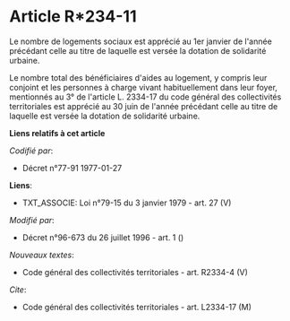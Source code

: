 # Article R*234-11

Le nombre de logements sociaux est apprécié au 1er janvier de l'année précédant celle au titre de laquelle est versée la
dotation de solidarité urbaine.

Le nombre total des bénéficiaires d'aides au logement, y compris leur conjoint et les personnes à charge vivant
habituellement dans leur foyer, mentionnés au 3° de l'article L. 2334-17 du code général des collectivités territoriales est
apprécié au 30 juin de l'année précédant celle au titre de laquelle est versée la dotation de solidarité urbaine.

**Liens relatifs à cet article**

_Codifié par_:

  - Décret n°77-91 1977-01-27

**Liens**:

  - TXT_ASSOCIE: Loi n°79-15 du 3 janvier 1979 - art. 27 (V)

_Modifié par_:

  - Décret n°96-673 du 26 juillet 1996 - art. 1 ()

_Nouveaux textes_:

  - Code général des collectivités territoriales - art. R2334-4 (V)

_Cite_:

  - Code général des collectivités territoriales - art. L2334-17 (M)
